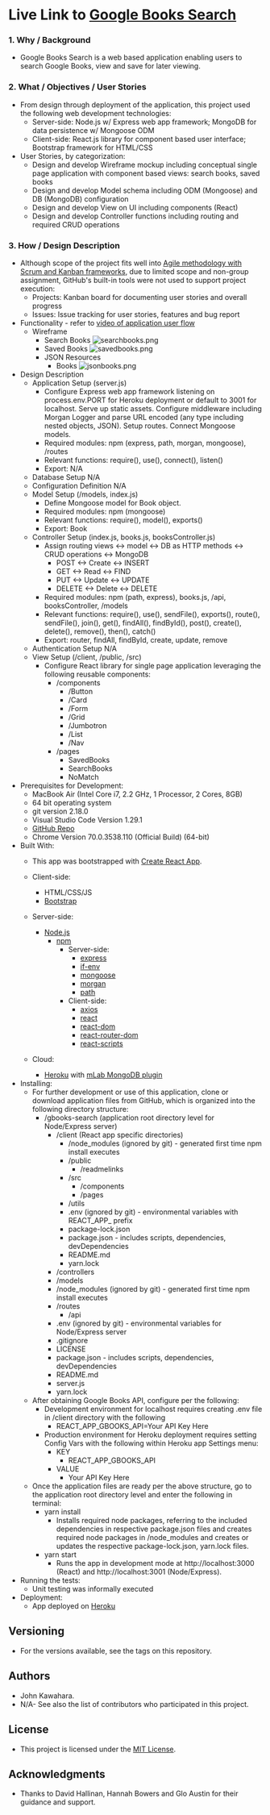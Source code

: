 # Live Link to [Google Books Search](https://bcbc-gbooks-search.herokuapp.com/)
### 1. Why / Background
  * Google Books Search is a web based application enabling users to search Google Books, view and save for later viewing.
 ### 2. What / Objectives / User Stories
  * From design through deployment of the application, this project used the following web development technologies:
    * Server-side: Node.js w/ Express web app framework; MongoDB for data persistence w/ Mongoose ODM 
    * Client-side: React.js library for component based user interface; Bootstrap framework for HTML/CSS
  * User Stories, by categorization:
    * Design and develop Wireframe mockup including conceptual single page application with component based views: search books, saved books
    * Design and develop Model schema including ODM (Mongoose) and DB (MongoDB) configuration
    * Design and develop View on UI including components (React)
    * Design and develop Controller functions including routing and required CRUD operations
 ### 3. How / Design Description
  * Although scope of the project fits well into [Agile methodology with Scrum and Kanban frameworks](https://en.wikipedia.org/wiki/Agile_software_development), due to limited scope and non-group assignment, GitHub's built-in tools were not used to support project execution:
    * Projects: Kanban board for documenting user stories and overall progress
    * Issues: Issue tracking for user stories, features and bug report
  * Functionality - refer to [video of application user flow](https://drive.google.com/open?id=1LxEJ5n43CZ9n3uTPQSeTGITy0VCj0IjR)
    * Wireframe
      * Search Books ![searchbooks.png](client/public/readmelinks/searchbooks.png "searchbooks")
      * Saved Books ![savedbooks.png](client/public/readmelinks/savedbooks.png "savedbooks")
      * JSON Resources
        * Books ![jsonbooks.png](client/public/readmelinks/jsonbooks.png "jsonbooks")
  * Design Description
    * Application Setup (server.js)
      * Configure Express web app framework listening on process.env.PORT for Heroku deployment or default to 3001 for localhost. Serve up static assets. Configure middleware including Morgan Logger and parse URL encoded (any type including nested objects, JSON). Setup routes. Connect Mongoose models.
      * Required modules: npm (express, path, morgan, mongoose), /routes
      * Relevant functions: require(), use(), connect(), listen()
      * Export: N/A
    * Database Setup N/A
    * Configuration Definition N/A
    * Model Setup (/models, index.js)
      * Define Mongoose model for Book object.
      * Required modules: npm (mongoose)
      * Relevant functions: require(), model(), exports()
      * Export: Book
    * Controller Setup (index.js, books.js, booksController.js)
      * Assign routing views <-> model <-> DB as HTTP methods <-> CRUD operations <-> MongoDB
        * POST <-> Create <-> INSERT
        * GET <-> Read <-> FIND
        * PUT <-> Update <-> UPDATE
        * DELETE <-> Delete <-> DELETE
      * Required modules: npm (path, express), books.js, /api, booksController, /models
      * Relevant functions: require(), use(), sendFile(), exports(), route(), sendFile(), join(), get(), findAll(), findById(), post(), create(), delete(), remove(), then(), catch()
      * Export: router, findAll, findById, create, update, remove
    * Authentication Setup N/A
    * View Setup (/client, /public, /src)
      * Configure React library for single page application leveraging the following reusable components:
        * /components
          * /Button
          * /Card
          * /Form
          * /Grid
          * /Jumbotron
          * /List
          * /Nav
        * /pages
          * SavedBooks
          * SearchBooks
          * NoMatch
  * Prerequisites for Development:
    * MacBook Air (Intel Core i7, 2.2 GHz, 1 Processor, 2 Cores, 8GB)
    * 64 bit operating system 
    * git version 2.18.0
    * Visual Studio Code Version 1.29.1
    * [GitHub Repo](https://github.com/jkawahara/gbooks-search)
    * Chrome Version 70.0.3538.110 (Official Build) (64-bit)
  * Built With:
    * This app was bootstrapped with [Create React App](https://github.com/facebook/create-react-app).
    * Client-side:
      * HTML/CSS/JS
      * [Bootstrap](https://getbootstrap.com/docs/4.2/getting-started/introduction/)
    * Server-side:
      * [Node.js](https://nodejs.org/docs/latest/api/documentation.html)
        * [npm](https://www.npmjs.com/)
          * Server-side:
            * [express](https://www.npmjs.com/package/express)
            * [if-env](https://www.npmjs.com/package/if-env)
            * [mongoose](https://www.npmjs.com/package/mongoose)
            * [morgan](https://www.npmjs.com/package/morgan)
            * [path](https://www.npmjs.com/package/path)
          * Client-side:
            * [axios](https://www.npmjs.com/package/axios)
            * [react](https://www.npmjs.com/package/react)
            * [react-dom](https://www.npmjs.com/package/react-dom)
            * [react-router-dom](https://www.npmjs.com/package/react-router-dom)
            * [react-scripts](https://www.npmjs.com/package/react-scripts)
          
    * Cloud:
      * [Heroku](https://devcenter.heroku.com/articles/getting-started-with-nodejs) with [mLab MongoDB plugin](https://devcenter.heroku.com/articles/mongolab)
  * Installing:
    * For further development or use of this application, clone or download application files from GitHub, which is organized into the following directory structure:
      * /gbooks-search (application root directory level for Node/Express server)
        * /client (React app specific directories)
          * /node_modules (ignored by git) - generated first time npm install executes
          * /public
            * /readmelinks
          * /src
            * /components
            * /pages
          * /utils
          * .env (ignored by git) - environmental variables with REACT_APP_ prefix
          * package-lock.json
          * package.json - includes scripts, dependencies, devDependencies
          * README.md
          * yarn.lock
        * /controllers
        * /models
        * /node_modules (ignored by git) - generated first time npm install executes
        * /routes
          * /api
        * .env (ignored by git) - environmental variables for Node/Express server
        * .gitignore
        * LICENSE
        * package.json - includes scripts, dependencies, devDependencies
        * README.md
        * server.js
        * yarn.lock
    * After obtaining Google Books API, configure per the following:
      * Development environment for localhost requires creating .env file in /client directory with the following
        * REACT_APP_GBOOKS_API=Your API Key Here
      * Production environment for Heroku deployment requires setting Config Vars with the following within Heroku app Settings menu:
        * KEY
          * REACT_APP_GBOOKS_API
        * VALUE
          * Your API Key Here
    * Once the application files are ready per the above structure, go to the application root directory level and enter the following in terminal:
      * yarn install
        * Installs required node packages, referring to the included dependencies in respective package.json files and creates required node packages in /node_modules and creates or updates the respective package-lock.json, yarn.lock files.
      * yarn start
        * Runs the app in development mode at http://localhost:3000 (React) and http://localhost:3001 (Node/Express).
  * Running the tests:
    * Unit testing was informally executed
  * Deployment:
    * App deployed on [Heroku](https://bcbc-gbooks-search.herokuapp.com/)
 ## Versioning
  * For the versions available, see the tags on this repository.
 ## Authors
  * John Kawahara.
  * N/A- See also the list of contributors who participated in this project.
 ## License
  * This project is licensed under the [MIT License](LICENSE).
 ## Acknowledgments
  * Thanks to David Hallinan, Hannah Bowers and Glo Austin for their guidance and support.
